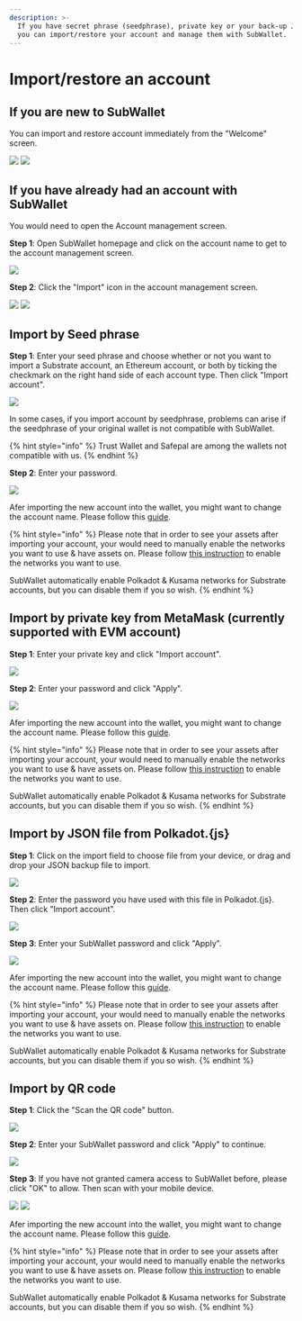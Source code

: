 ```yaml
---
description: >-
  If you have secret phrase (seedphrase), private key or your back-up JSON file,
  you can import/restore your account and manage them with SubWallet.
---
```


# Import/restore an account

## If you are new to SubWallet

You can import and restore account immediately from the "Welcome" screen.&#x20;

![](<../../.gitbook/assets/image (10) (2).png>) ![](<../../.gitbook/assets/image (5) (2).png>)

## If you have already had an account with SubWallet

You would need to open the Account management screen.

**Step 1**: Open SubWallet homepage and click on the account name to get to the account management screen.

![](<../../.gitbook/assets/image (68) (2).png>)

**Step 2**: Click the "Import" icon in the account management screen.

![](<../../.gitbook/assets/image (18) (3).png>) ![](<../../.gitbook/assets/image (15) (3) (1).png>)



## Import by Seed phrase

**Step 1**: Enter your seed phrase and choose whether or not you want to import a Substrate account, an Ethereum account, or both by ticking the checkmark on the right hand side of each account type. Then click "Import account".

![](<../../.gitbook/assets/image (72) (1) (1).png>)

In some cases, if you import account by seedphrase, problems can arise if the seedphrase of your original wallet is not compatible with SubWallet.&#x20;

{% hint style="info" %}
Trust Wallet and Safepal are among the wallets not compatible with us.&#x20;
{% endhint %}

**Step 2**: Enter your password.

![](<../../.gitbook/assets/image (79) (1) (1).png>)

Afer importing the new account into the wallet, you might want to change the account name. Please follow this [guide](switch-between-accounts-and-change-account-name.md).

{% hint style="info" %}
Please note that in order to see your assets after importing your account, your would need to manually enable the networks you want to use & have assets on. Please follow [this instruction](../customize-your-blockchains.md) to enable the networks you want to use.

SubWallet automatically enable Polkadot & Kusama networks for Substrate accounts, but you can disable them if you so wish.&#x20;
{% endhint %}

## Import by private key from MetaMask (currently supported with EVM account)

**Step 1**: Enter your  private key and click "Import account".

![](<../../.gitbook/assets/image (2) (4).png>)

**Step 2**: Enter your password and click "Apply".

![](<../../.gitbook/assets/image (19) (3).png>)

Afer importing the new account into the wallet, you might want to change the account name. Please follow this [guide](switch-between-accounts-and-change-account-name.md).

{% hint style="info" %}
Please note that in order to see your assets after importing your account, your would need to manually enable the networks you want to use & have assets on. Please follow [this instruction](../customize-your-blockchains.md) to enable the networks you want to use.

SubWallet automatically enable Polkadot & Kusama networks for Substrate accounts, but you can disable them if you so wish.&#x20;
{% endhint %}



## Import by JSON file from Polkadot.{js}

**Step 1**: Click on the import field to choose file from your device, or drag and drop your JSON backup file to import.

![](<../../.gitbook/assets/image (61) (1) (1).png>)

**Step 2**: Enter the password you have used with this file in Polkadot.{js}. Then click "Import account".&#x20;

![](<../../.gitbook/assets/image (48) (1) (1).png>)

**Step 3**: Enter your SubWallet password and click "Apply".

![](<../../.gitbook/assets/image (75) (1) (1).png>)

Afer importing the new account into the wallet, you might want to change the account name. Please follow this [guide](switch-between-accounts-and-change-account-name.md).

{% hint style="info" %}
Please note that in order to see your assets after importing your account, your would need to manually enable the networks you want to use & have assets on. Please follow [this instruction](../customize-your-blockchains.md) to enable the networks you want to use.

SubWallet automatically enable Polkadot & Kusama networks for Substrate accounts, but you can disable them if you so wish.&#x20;
{% endhint %}



## Import by QR code

**Step 1**: Click the "Scan the QR code" button.

![](<../../.gitbook/assets/image (49) (1) (1).png>)

**Step 2**: Enter your SubWallet password and click "Apply" to continue.

![](<../../.gitbook/assets/image (62) (1) (1).png>)

**Step 3**: If you have not granted camera access to SubWallet before, please click "OK" to allow. Then scan with your mobile device.&#x20;

![](<../../.gitbook/assets/image (34) (1) (1).png>) ![](<../../.gitbook/assets/image (45) (2).png>)

Afer importing the new account into the wallet, you might want to change the account name. Please follow this [guide](switch-between-accounts-and-change-account-name.md).

{% hint style="info" %}
Please note that in order to see your assets after importing your account, your would need to manually enable the networks you want to use & have assets on. Please follow [this instruction](../customize-your-blockchains.md) to enable the networks you want to use.

SubWallet automatically enable Polkadot & Kusama networks for Substrate accounts, but you can disable them if you so wish.&#x20;
{% endhint %}

